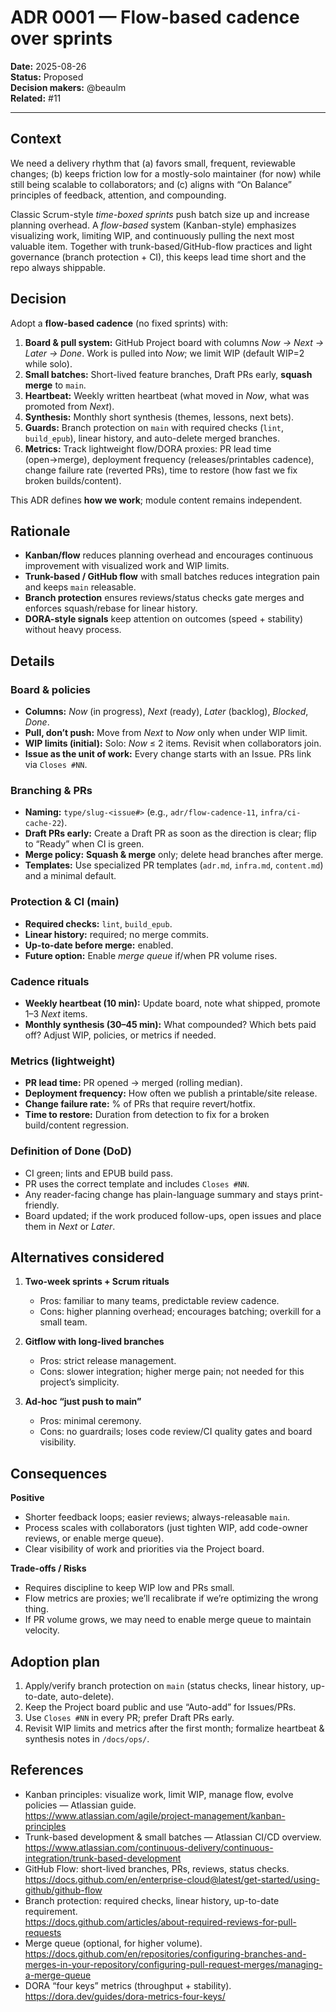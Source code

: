 # ADR 0001 — Flow-based cadence over sprints

**Date:** 2025-08-26  
**Status:** Proposed  
**Decision makers:** @beaulm  
**Related:** #11

---

## Context

We need a delivery rhythm that (a) favors small, frequent, reviewable changes; (b) keeps friction low for a mostly-solo maintainer (for now) while still being scalable to collaborators; and (c) aligns with “On Balance” principles of feedback, attention, and compounding.

Classic Scrum-style *time-boxed sprints* push batch size up and increase planning overhead. A *flow-based* system (Kanban-style) emphasizes visualizing work, limiting WIP, and continuously pulling the next most valuable item. Together with trunk-based/GitHub-flow practices and light governance (branch protection + CI), this keeps lead time short and the repo always shippable.

## Decision

Adopt a **flow-based cadence** (no fixed sprints) with:

1. **Board & pull system:** GitHub Project board with columns *Now → Next → Later → Done*. Work is pulled into *Now*; we limit WIP (default WIP=2 while solo).  
2. **Small batches:** Short-lived feature branches, Draft PRs early, **squash merge** to `main`.  
3. **Heartbeat:** Weekly written heartbeat (what moved in *Now*, what was promoted from *Next*).  
4. **Synthesis:** Monthly short synthesis (themes, lessons, next bets).  
5. **Guards:** Branch protection on `main` with required checks (`lint`, `build_epub`), linear history, and auto-delete merged branches.  
6. **Metrics:** Track lightweight flow/DORA proxies: PR lead time (open→merge), deployment frequency (releases/printables cadence), change failure rate (reverted PRs), time to restore (how fast we fix broken builds/content).

This ADR defines **how we work**; module content remains independent.

## Rationale

- **Kanban/flow** reduces planning overhead and encourages continuous improvement with visualized work and WIP limits.  
- **Trunk-based / GitHub flow** with small batches reduces integration pain and keeps `main` releasable.  
- **Branch protection** ensures reviews/status checks gate merges and enforces squash/rebase for linear history.  
- **DORA-style signals** keep attention on outcomes (speed + stability) without heavy process.

## Details

### Board & policies
- **Columns:** *Now* (in progress), *Next* (ready), *Later* (backlog), *Blocked*, *Done*.  
- **Pull, don’t push:** Move from *Next* to *Now* only when under WIP limit.  
- **WIP limits (initial):** Solo: *Now* ≤ 2 items. Revisit when collaborators join.  
- **Issue as the unit of work:** Every change starts with an Issue. PRs link via `Closes #NN`.

### Branching & PRs
- **Naming:** `type/slug-<issue#>` (e.g., `adr/flow-cadence-11`, `infra/ci-cache-22`).  
- **Draft PRs early:** Create a Draft PR as soon as the direction is clear; flip to “Ready” when CI is green.  
- **Merge policy:** **Squash & merge** only; delete head branches after merge.  
- **Templates:** Use specialized PR templates (`adr.md`, `infra.md`, `content.md`) and a minimal default.

### Protection & CI (main)
- **Required checks:** `lint`, `build_epub`.  
- **Linear history:** required; no merge commits.  
- **Up-to-date before merge:** enabled.  
- **Future option:** Enable *merge queue* if/when PR volume rises.

### Cadence rituals
- **Weekly heartbeat (10 min):** Update board, note what shipped, promote 1–3 *Next* items.  
- **Monthly synthesis (30–45 min):** What compounded? Which bets paid off? Adjust WIP, policies, or metrics if needed.

### Metrics (lightweight)
- **PR lead time:** PR opened → merged (rolling median).  
- **Deployment frequency:** How often we publish a printable/site release.  
- **Change failure rate:** % of PRs that require revert/hotfix.  
- **Time to restore:** Duration from detection to fix for a broken build/content regression.

### Definition of Done (DoD)
- CI green; lints and EPUB build pass.  
- PR uses the correct template and includes `Closes #NN`.  
- Any reader-facing change has plain-language summary and stays print-friendly.  
- Board updated; if the work produced follow-ups, open issues and place them in *Next* or *Later*.

## Alternatives considered

1. **Two-week sprints + Scrum rituals**  
   - Pros: familiar to many teams, predictable review cadence.  
   - Cons: higher planning overhead; encourages batching; overkill for a small team.

2. **Gitflow with long-lived branches**  
   - Pros: strict release management.  
   - Cons: slower integration; higher merge pain; not needed for this project’s simplicity.

3. **Ad-hoc “just push to main”**  
   - Pros: minimal ceremony.  
   - Cons: no guardrails; loses code review/CI quality gates and board visibility.

## Consequences

**Positive**
- Shorter feedback loops; easier reviews; always-releasable `main`.  
- Process scales with collaborators (just tighten WIP, add code-owner reviews, or enable merge queue).  
- Clear visibility of work and priorities via the Project board.

**Trade-offs / Risks**
- Requires discipline to keep WIP low and PRs small.  
- Flow metrics are proxies; we’ll recalibrate if we’re optimizing the wrong thing.  
- If PR volume grows, we may need to enable merge queue to maintain velocity.

## Adoption plan
1. Apply/verify branch protection on `main` (status checks, linear history, up-to-date, auto-delete).  
2. Keep the Project board public and use “Auto-add” for Issues/PRs.  
3. Use `Closes #NN` in every PR; prefer Draft PRs early.  
4. Revisit WIP limits and metrics after the first month; formalize heartbeat & synthesis notes in `/docs/ops/`.

## References
- Kanban principles: visualize work, limit WIP, manage flow, evolve policies — Atlassian guide.  
  https://www.atlassian.com/agile/project-management/kanban-principles
- Trunk-based development & small batches — Atlassian CI/CD overview.  
  https://www.atlassian.com/continuous-delivery/continuous-integration/trunk-based-development
- GitHub Flow: short-lived branches, PRs, reviews, status checks.  
  https://docs.github.com/en/enterprise-cloud@latest/get-started/using-github/github-flow
- Branch protection: required checks, linear history, up-to-date requirement.  
  https://docs.github.com/articles/about-required-reviews-for-pull-requests
- Merge queue (optional, for higher volume).  
  https://docs.github.com/en/repositories/configuring-branches-and-merges-in-your-repository/configuring-pull-request-merges/managing-a-merge-queue
- DORA “four keys” metrics (throughput + stability).  
  https://dora.dev/guides/dora-metrics-four-keys/